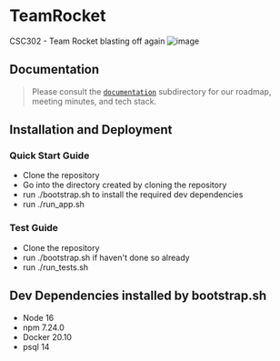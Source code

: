 # TeamRocket
CSC302  - Team Rocket blasting off again
![image](https://user-images.githubusercontent.com/40362692/135701979-579eb7e4-42a8-437e-b537-37a8623d9a5f.png)

## Documentation
> Please consult the [`documentation`](/documentation) subdirectory for our roadmap, meeting minutes, and tech stack.

## Installation and Deployment
### Quick Start Guide
- Clone the repository
- Go into the directory created by cloning the repository
- run ./bootstrap.sh to install the required dev dependencies
- run ./run_app.sh

### Test Guide 
- Clone the repository
- run ./bootstrap.sh if haven't done so already
- run ./run_tests.sh

## Dev Dependencies installed by bootstrap.sh
* Node 16
* npm 7.24.0
* Docker 20.10
* psql 14
